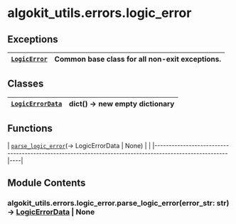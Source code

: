 # algokit_utils.errors.logic_error

## Exceptions

| [`LogicError`](LogicError.md#algokit_utils.errors.logic_error.LogicError)   | Common base class for all non-exit exceptions.   |
|-----------------------------------------------------------------------------|--------------------------------------------------|

## Classes

| [`LogicErrorData`](LogicErrorData.md#algokit_utils.errors.logic_error.LogicErrorData)   | dict() -> new empty dictionary   |
|-----------------------------------------------------------------------------------------|----------------------------------|

## Functions

| [`parse_logic_error`](#algokit_utils.errors.logic_error.parse_logic_error)(→ LogicErrorData | None)   |    |
|-------------------------------------------------------------------------------------------------------|----|

## Module Contents

### algokit_utils.errors.logic_error.parse_logic_error(error_str: str) → [LogicErrorData](LogicErrorData.md#algokit_utils.errors.logic_error.LogicErrorData) | None
